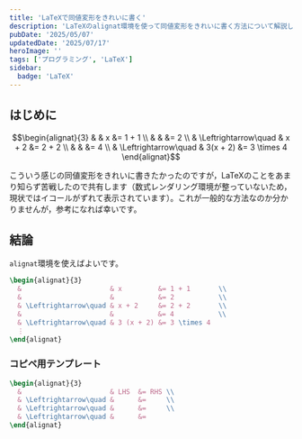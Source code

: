 ```yaml
---
title: 'LaTeXで同値変形をきれいに書く'
description: 'LaTeXのalignat環境を使って同値変形をきれいに書く方法について解説します。（QIitaのアーカイブ）'
pubDate: '2025/05/07'
updatedDate: '2025/07/17'
heroImage: ''
tags: ['プログラミング', 'LaTeX']
sidebar:
  badge: 'LaTeX'
---
```


## はじめに
```math
\begin{alignat}{3}
  &                      & x         &= 1 + 1       \\
  &                      &           &= 2           \\
  & \Leftrightarrow\quad & x + 2     &= 2 + 2       \\
  &                      &           &= 4           \\
  & \Leftrightarrow\quad & 3(x + 2)  &= 3 \times 4
\end{alignat}
```
こういう感じの同値変形をきれいに書きたかったのですが，LaTeXのことをあまり知らず苦戦したので共有します（数式レンダリング環境が整っていないため，現状ではイコールがずれて表示されています）。これが一般的な方法なのか分かりませんが，参考になれば幸いです。

## 結論
`alignat`環境を使えばよいです。

```latex
\begin{alignat}{3}
  &                      & x         &= 1 + 1       \\
  &                      &           &= 2           \\
  & \Leftrightarrow\quad & x + 2     &= 2 + 2       \\
  & 　　　　　　　　　　　　 & 　　　     &= 4           \\
  & \Leftrightarrow\quad & 3 (x + 2) &= 3 \times 4
  ⋮
\end{alignat}
```

### コピペ用テンプレート

```latex
\begin{alignat}{3}
  &                      & LHS  &= RHS \\
  & \Leftrightarrow\quad &      &=     \\
  & \Leftrightarrow\quad &      &=     \\
  & \Leftrightarrow\quad &      &=     
\end{alignat}
```
